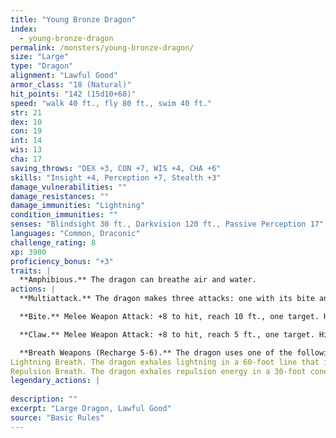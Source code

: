 ```yaml
---
title: "Young Bronze Dragon"
index:
  - young-bronze-dragon
permalink: /monsters/young-bronze-dragon/
size: "Large"
type: "Dragon"
alignment: "Lawful Good"
armor_class: "18 (Natural)"
hit_points: "142 (15d10+60)"
speed: "walk 40 ft., fly 80 ft., swim 40 ft."
str: 21
dex: 10
con: 19
int: 14
wis: 13
cha: 17
saving_throws: "DEX +3, CON +7, WIS +4, CHA +6"
skills: "Insight +4, Perception +7, Stealth +3"
damage_vulnerabilities: ""
damage_resistances: ""
damage_immunities: "Lightning"
condition_immunities: ""
senses: "Blindsight 30 ft., Darkvision 120 ft., Passive Perception 17"
languages: "Common, Draconic"
challenge_rating: 8
xp: 3900
proficiency_bonus: "+3"
traits: |
  **Amphibious.** The dragon can breathe air and water.
actions: |
  **Multiattack.** The dragon makes three attacks: one with its bite and two with its claws.

  **Bite.** Melee Weapon Attack: +8 to hit, reach 10 ft., one target. Hit: 16 (2d10 + 5) piercing damage.

  **Claw.** Melee Weapon Attack: +8 to hit, reach 5 ft., one target. Hit: 12 (2d6 + 5) slashing damage.

  **Breath Weapons (Recharge 5-6).** The dragon uses one of the following breath weapons.
Lightning Breath. The dragon exhales lightning in a 60-foot line that is 5 feet wide. Each creature in that line must make a DC 15 Dexterity saving throw, taking 55 (10d10) lightning damage on a failed save, or half as much damage on a successful one.
Repulsion Breath. The dragon exhales repulsion energy in a 30-foot cone. Each creature in that area must succeed on a DC 15 Strength saving throw. On a failed save, the creature is pushed 40 feet away from the dragon.  
legendary_actions: |
  
description: ""
excerpt: "Large Dragon, Lawful Good"
source: "Basic Rules"
---
```

